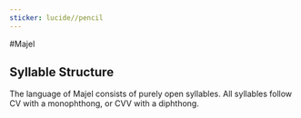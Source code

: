 ```yaml
---
sticker: lucide//pencil
---
```

#Majel
## Syllable Structure
The language of Majel consists of purely open syllables. All syllables follow CV with a monophthong, or CVV with a diphthong.